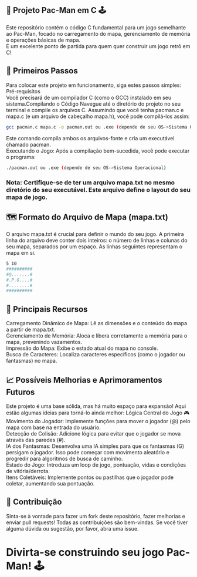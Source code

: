 <h2>👻 Projeto Pac-Man em C 🕹️</h2>
<p>Este repositório contém o código C fundamental para um jogo semelhante ao Pac-Man, focado no carregamento do mapa, gerenciamento de memória e operações básicas de mapa.<br> 
É um excelente ponto de partida para quem quer construir um jogo retrô em C!</p>
<h2>🚀 Primeiros Passos</h2>
<p>Para colocar este projeto em funcionamento, siga estes passos simples:<br>
Pré-requisitos<br>
Você precisará de um compilador C (como o GCC) instalado em seu sistema.Compilando o Código
Navegue até o diretório do projeto no seu terminal e compile os arquivos C. Assumindo que você tenha pacman.c e mapa.c (e um arquivo de cabeçalho mapa.h), você pode compilá-los assim:<br>

  ```bash
gcc pacman.c mapa.c -o pacman.out ou .exe (depende de seu OS->Sistema Operacional)
``` 
Este comando compila ambos os arquivos-fonte e cria um executável chamado pacman.<br>
Executando o Jogo:
Após a compilação bem-sucedida, você pode executar o programa: 

```bash
./pacman.out ou .exe (depende de seu OS->Sistema Operacional)
``` 
</p>
<h3>Nota: Certifique-se de ter um arquivo mapa.txt no mesmo diretório do seu executável. Este arquivo define o layout do seu mapa de jogo.</h3>

<h2>🗺️ Formato do Arquivo de Mapa (mapa.txt)</h2>
<p>O arquivo mapa.txt é crucial para definir o mundo do seu jogo. 
  A primeira linha do arquivo deve conter dois inteiros: o número de linhas e colunas do seu mapa, separados por um espaço. 
  As linhas seguintes representam o mapa em si.

```bash
5 10
##########
#@.......#
#.P.G....#
#........#
##########
```
</p>

<h2>🌟 Principais Recursos</h2>
<p>Carregamento Dinâmico de Mapa: Lê as dimensões e o conteúdo do mapa a partir de mapa.txt.<br>
Gerenciamento de Memória: Aloca e libera corretamente a memória para o mapa, prevenindo vazamentos.<br>
Impressão do Mapa: Exibe o estado atual do mapa no console.<br>
Busca de Caracteres: Localiza caracteres específicos (como o jogador ou fantasmas) no mapa.</p>

<h2>📈 Possíveis Melhorias e Aprimoramentos Futuros</h2>
<p>Este projeto é uma base sólida, mas há muito espaço para expansão! Aqui estão algumas ideias para torná-lo ainda melhor: Lógica Central do Jogo 🎮<br>
Movimento do Jogador: Implemente funções para mover o jogador (@) pelo mapa com base na entrada do usuário.<br>
Detecção de Colisão: Adicione lógica para evitar que o jogador se mova através das paredes (#).<br>
IA dos Fantasmas: Desenvolva uma IA simples para que os fantasmas (G) persigam o jogador. Isso pode começar com movimento aleatório e progredir para algoritmos de busca de caminho.<br>
Estado do Jogo: Introduza um loop de jogo, pontuação, vidas e condições de vitória/derrota.<br>
Itens Coletáveis: Implemente pontos ou pastilhas que o jogador pode coletar, aumentando sua pontuação.<br></p>

<h2>🤝 Contribuição</h2>
<p>Sinta-se à vontade para fazer um fork deste repositório, fazer melhorias e enviar pull requests! Todas as contribuições são bem-vindas. Se você tiver alguma dúvida ou sugestão, por favor, abra uma issue.</p>

<h1>Divirta-se construindo seu jogo Pac-Man! 🕹️</h1>

